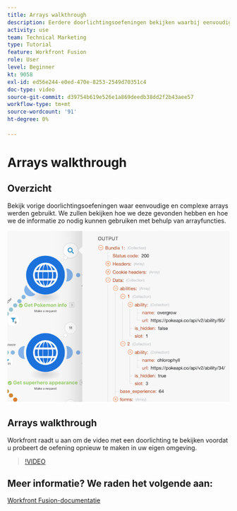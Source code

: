 ```yaml
---
title: Arrays walkthrough
description: Eerdere doorlichtingsoefeningen bekijken waarbij eenvoudige en complexe arrays werden gebruikt in [!DNL Adobe Workfront Fusion].
activity: use
team: Technical Marketing
type: Tutorial
feature: Workfront Fusion
role: User
level: Beginner
kt: 9058
exl-id: ed56e244-e0ed-470e-8253-2549d70351c4
doc-type: video
source-git-commit: d39754b619e526e1a869deedb38dd2f2b43aee57
workflow-type: tm+mt
source-wordcount: '91'
ht-degree: 0%

---
```


# Arrays walkthrough

## Overzicht

Bekijk vorige doorlichtingsoefeningen waar eenvoudige en complexe arrays werden gebruikt. We zullen bekijken hoe we deze gevonden hebben en hoe we de informatie zo nodig kunnen gebruiken met behulp van arrayfuncties.

![Een afbeelding van een Fusion-scenario](assets/final-functional-bits-and-bobs-1.png)

## Arrays walkthrough

Workfront raadt u aan om de video met een doorlichting te bekijken voordat u probeert de oefening opnieuw te maken in uw eigen omgeving.

>[!VIDEO](https://video.tv.adobe.com/v/335299/?quality=12)


## Meer informatie? We raden het volgende aan:

[Workfront Fusion-documentatie](https://experienceleague.adobe.com/docs/workfront/using/adobe-workfront-fusion/workfront-fusion-2.html?lang=en)
